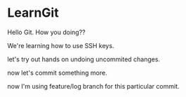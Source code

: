 # LearnGit

Hello Git. How you doing??

We're learning how to use SSH keys.

let's try out hands on undoing uncommited changes.

now let's commit something more.


now I'm using feature/log branch for this particular commit.
 